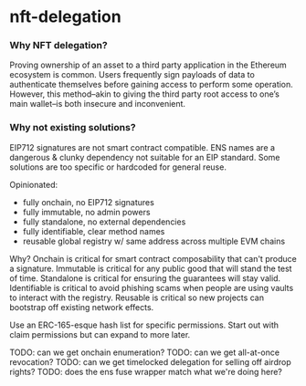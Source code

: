 # nft-delegation

### Why NFT delegation?

Proving ownership of an asset to a third party application in the Ethereum ecosystem is common. Users frequently sign payloads of data to authenticate themselves before gaining access to perform some operation. However, this method–akin to giving the third party root access to one’s main wallet–is both insecure and inconvenient.

### Why not existing solutions?

EIP712 signatures are not smart contract compatible. 
ENS names are a dangerous & clunky dependency not suitable for an EIP standard.
Some solutions are too specific or hardcoded for general reuse.

Opinionated:
- fully onchain, no EIP712 signatures
- fully immutable, no admin powers
- fully standalone, no external dependencies
- fully identifiable, clear method names
- reusable global registry w/ same address across multiple EVM chains

Why?
Onchain is critical for smart contract composability that can't produce a signature.
Immutable is critical for any public good that will stand the test of time.
Standalone is critical for ensuring the guarantees will stay valid.
Identifiable is critical to avoid phishing scams when people are using vaults to interact with the registry.
Reusable is critical so new projects can bootstrap off existing network effects.

Use an ERC-165-esque hash list for specific permissions. Start out with claim permissions but can expand to more later.

TODO: can we get onchain enumeration?
TODO: can we get all-at-once revocation?
TODO: can we get timelocked delegation for selling off airdrop rights?
TODO: does the ens fuse wrapper match what we're doing here?
